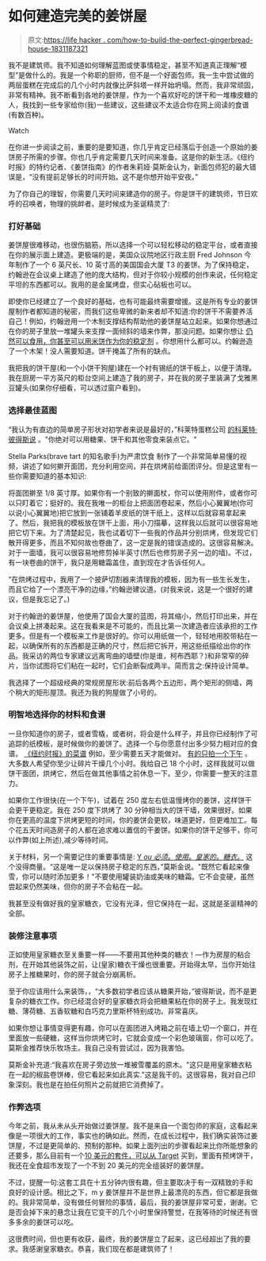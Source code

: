 # 如何建造完美的姜饼屋

> 原文:[https://life hacker . com/how-to-build-the-perfect-gingerbread-house-1831187321](https://lifehacker.com/how-to-build-the-perfect-gingerbread-house-1831187321)

我不是建筑师。我不知道如何理解蓝图或使事情稳定，甚至不知道真正理解“模型”是做什么的。我是一个称职的厨师，但不是一个好面包师。我一生中尝试做的两层蛋糕在完成后的几个小时内就像比萨斜塔一样开始坍塌。然而，我非常顽固，非常有精神。我不断看到各地的姜饼屋，作为一个喜欢好吃的饼干和一堆橡皮糖的人，我找到一些专家给你(我)一些建议，这些建议不太适合你在网上阅读的食谱(有数百种)。

Watch

在你进一步阅读之前，重要的是要知道，你几乎肯定已经落后于创造一个原始的姜饼房子所需的步骤。你也几乎肯定需要几天时间来准备。这是你的新生活。《纽约时报》的特约记者、《姜饼指南》的作者朱莉娅·莫斯金认为，新面包师犯的最大错误是，“没有提前足够长的时间开始。这不是你想开始平安夜。”

为了你自己的理智，你需要几天时间来建造你的房子。你是饼干的建筑师，节日欢呼的召唤者，物理的挑衅者。是时候成为圣诞精灵了:

### **打好基础**

姜饼屋很难移动，也很伤脑筋，所以选择一个可以轻松移动的稳定平台，或者直接在你的展示面上建造。更极端的是，美国众议院地区行政主厨 Fred Johnson 今年制作了一个 6 英尺长、10 英寸高的美国国会大厦 T3 的姜饼。为了保持稳定，约翰逊在会议桌上建造了他的庞大结构，但对于你较小规模的创作来说，任何稳定平坦的东西都可以。我用的是金属烤盘，但实心砧板也可以。

即使你已经建立了一个良好的基础，也有可能最终需要增援。这是所有专业的姜饼屋制作者都知道的秘密，而我们这些卑微的新来者却不知道:你的饼干不需要养活自己！例如，约翰逊用一个木制支撑结构帮助他的姜饼屋站立起来。如果你想通过在你的房子里放一堆罐头来支撑一面倾斜的墙来作弊，那没问题。如果你想让 [仍然可以食用，你甚至可以用米饼作为你的稳定剂](https://skillet.lifehacker.com/build-your-gingerbread-house-using-marshmallow-treats-f-1821397762#_ga=2.258207183.436303365.1545055862-3846207152.1521480874) 。你想用什么都可以。约翰逊造了一个木架！没人需要知道。饼干掩盖了所有的缺点。

我把我的饼干屋(和一个小饼干狗屋)建在一个衬有锡纸的饼干板上，以便于清理。我在厨房一平方英尺的柜台空间上建造了我的房子，并在我的房子里装满了戈雅黑豆罐头(如果你仔细看，可以透过窗户看到)。

### **选择最佳蓝图**

“我认为有直边的简单房子形状对初学者来说是最好的，”科莱特蛋糕公司 [的科莱特·彼得斯说](http://colettescakes.com/) 。"你绝对可以用糖果、饼干和其他零食来装点它。"

Stella Parks(brave tart 的知名歌手)为严肃饮食 制作了一个非常简单易懂的视频，讲述了如何擀开面团，充分利用空间，并在烘烤前给面团评分。但是这里有一些你需要知道的基本知识:

将面团擀至 1/8 英寸厚。如果你有一个别致的擀面杖，你可以使用附件，或者你可以只盯着它；挺好的。我在我唯一的柜台上把面团卷起来，然后小心翼翼地(你可以说小心翼翼地)把它放到一张铺着羊皮纸的饼干纸上，这样以后就容易拿起来了。然后，我把我的模板放在饼干上面，用小刀描摹，这样我以后就可以很容易地把它切下来。为了清楚起见，我也试着切下一些我的作品并分别烘烤，但发现它们散开得更多，而且不知何故也卷曲了，这一定是我的错误造成的。这很容易解决。对于一面墙，我可以很容易地修剪掉半英寸(然后也修剪房子另一边的墙)。不过，有一块卷曲的饼干，我只是用糖霜盖住，直到现在才告诉任何人。

“在烘烤过程中，我用了一个披萨切割器来清理我的模板，因为有一些生长发生，而且它给了一个漂亮干净的边缘，”约翰逊建议道。(对我来说，这是一个很好的建议，但是我忘记了。)

对于约翰逊的姜饼屋，他使用了国会大厦的蓝图，将其缩小，然后打印出来，并在会议桌上拼凑起来。这在我看来是不可能的，而且比第一次建造者应该承担的工作更多。但是有一个模板来工作是很好的。你可以用纸做一个，轻轻地用胶带粘在一起，以确保所有的东西都是正确的尺寸，然后把它拆开，用这些纸描绘出你的作品。我采访的两位专家建议远离弯曲的墙壁(你是谁，柯布西耶？)和非常窄的碎片，当你试图将它们粘在一起时，它们会断裂成两半。简而言之:保持设计简单。

我选择了一个超级经典的常规房屋形状:前后各两个五边形，两个矩形的侧墙，两个稍大的矩形屋顶。我还为我的狗屋做了小号的。

### **明智地选择你的材料和食谱**

一旦你知道你的房子，或者雪橇，或者树，将会是什么样子，并且你已经制作了可追踪的纸模板，是时候做你的姜饼了。选择一个与你愿意付出多少努力相对应的食谱。 [《纽约时报》的菜谱](https://cooking.nytimes.com/guides/47-how-to-make-a-gingerbread-house) 例如，至少需要五天才能做对。 [有的只拍一个下午](https://www.foodnetwork.com/recipes/gingerbread-house-recipe-1963254) 。大多数人希望你至少让碎片干燥几个小时。我给自己 18 个小时，这样我就可以做饼干面团，烘烤它，然后在做其他事情之前休息一下。至少，你需要一整天的注意力。

如果你工作很快(在一个下午)，试着在 250 度左右低温慢烤你的姜饼，这样饼干会更干更稳定。我在 250 度下烘烤了 30 分钟相当大的饼干墙，效果很好。如果你在更高的温度下烘烤更短的时间，你的姜饼会更软，味道更好，但更难加工。每个花五天时间造房子的人都在追求难以置信的干姜饼。如果你的饼干足够干，你可以作弊(如上所述),减少等待时间。

关于材料，另一个需要记住的重要事情是: [Y *ou 必须。使用。皇家的。糖衣。*](https://www.foodnetwork.com/recipes/alton-brown/royal-icing-recipe-1941917) 这个没得商量。“这是唯一足以保持房子稳定的东西，”莫斯金说。"既然它看起来像雪，你可以随时添加更多！"不要使用罐装奶油或美味的糖霜。它不会变硬，虽然尝起来仍然美味，但你的房子不会粘在一起。

我甚至没有做好我的皇家糖衣，它没有光泽，但它保持在一起，这就是圣诞精神的全部。

### **装修注意事项**

正如使用皇家糖衣至关重要一样——不要用其他种类的糖衣！—作为房屋的粘合剂，在开始其他装饰之前，让(皇家)糖衣干燥也很重要。开始得太早，当你开始往房子上推糖果时，你的房子就会分崩离析。

至于你应该用什么来装饰，，“大多数初学者应该从糖果开始，”彼得斯说，而不是更复杂的糖衣工作。你已经混合好的皇家糖衣将会把糖果粘在你的房子上。我发现红糖、薄荷糖、五香软糖和白巧克力里斯杯特别成功。非常喜庆。

如果你想让事情变得更有趣，你可以在面团进入烤箱之前在墙上切一个窗口，并在里面放一些硬糖，这样当你烘烤它时，它就会变成一个彩色玻璃窗，你可以吃了。莫斯金推荐快乐牧场主。我自己没有尝试过，因为我害怕。

莫斯金补充道:“我喜欢在房子旁边放一堆被雪覆盖的原木。"这只是用皇家糖衣粘在一起的椒盐卷饼棒，但它看起来如此真实."这是我干的。这很容易，我对自己印象深刻。我也是在拍任何照片之前就把它消费掉了。

### **作弊选项**

今年之前，我从未从头开始做过姜饼屋。我不是来自一个面包师的家庭，这看起来像是一项很大的工作，事实也的确如此。然而，在成长过程中，我们确实装饰过姜饼屋，不过是更简单的、预制的那种。如果上面列出的步骤看起来比你所能想象的还要多，那么目前有一个[10 美元的套件，可以从 Target](https://www.target.com/p/gingerbread-mini-village-kit-28oz-wondershop-153/-/A-53621191) 买到，里面有预烤饼干，我还在全食超市发现了一个不到 20 美元的完全组装好的姜饼屋。

不过，提醒一句:这套工具在十五分钟内很有趣，但主要取决于有一双精致的手和良好的设计感。相比之下，m y 姜饼屋并不是世界上最漂亮的东西，但它都是我做的。我非常简单，没有做任何冒险的事情，最后，我的姜饼屋非常可爱，谢谢。它是否会掉下来的悬念让我在它变干的几个小时里保持警觉，在我等待的时候还有很多多余的姜饼可以吃。

这很费时间，但也更有收获，最终，我的姜饼屋立了起来，这已经超出了我的要求。我感谢皇家糖衣。恭喜，我们现在都是建筑师了！